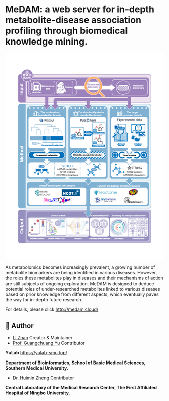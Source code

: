 # MeDAM: a web server for in-depth metabolite-disease association profiling through biomedical knowledge mining.
<div align=center><img src="www/img/MeDAM-GA.png"></div>

As metabolomics becomes increasingly prevalent, a growing number of metabolite
biomarkers are being identified in various diseases. However, the roles these
metabolites play in diseases and their mechanisms of action are still subjects
of ongoing exploration. MeDAM is designed to deduce potential roles of
under-researched metabolites linked to various diseases based on prior
knowledge from different aspects, which eventually paves the way for in-depth
future research.

For details, please click <http://medam.cloud/>

## :runner: Author

-   [Li Zhan](https://orcid.org/0009-0003-7470-7586) Creator & Maintainer
-   [Prof. Guangchuang Yu](https://orcid.org/0000-0002-6485-8781) Contributor

**YuLab** <https://yulab-smu.top/>

**Department of Bioinformatics, School of Basic Medical Sciences, Southern Medical University.**

-   [Dr. Huimin Zheng](https://orcid.org/0000-0003-3489-0964) Contributor

**Central Laboratory of the Medical Research Center, The First Affiliated Hospital of Ningbo University.**

